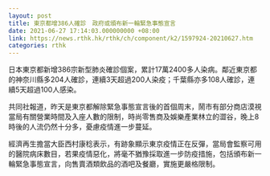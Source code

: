 ```yaml
---
layout: post
title: 東京都增386人確診　政府或頒布新一輪緊急事態宣言
date: 2021-06-27 17:14:03.000000000 +08:00
link: https://news.rthk.hk/rthk/ch/component/k2/1597924-20210627.htm
categories: rthk
---
```


日本東京都新增386宗新型肺炎確診個案，累計17萬2400多人染病。鄰近東京都的神奈川縣多204人確診，連續3天超過200人染疫；千葉縣亦多108人確診，連續5天超過100人感染。

共同社報道，昨天是東京都解除緊急事態宣言後的首個周末，鬧市有部分商店漠視當局有關營業時間及入座人數的限制，時尚零售商及娛樂產業林立的澀谷，晚上8時後的人流仍然十分多，憂慮疫情進一步蔓延。

經濟再生擔當大臣西村康稔表示，有跡象顯示東京疫情正在反彈，當局會監察可用的醫院病床數目，若果疫情惡化，將毫不猶豫採取進一步防疫措施，包括頒布新一輪緊急事態宣言，向售賣酒類飲品的酒吧及餐廳，實施更嚴格限制。
